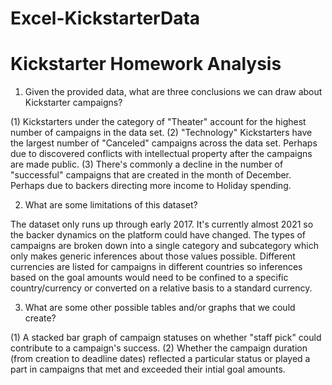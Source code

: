# Excel-KickstarterData
# Kickstarter Homework Analysis 

1.	Given the provided data, what are three conclusions we can draw about Kickstarter campaigns?

(1) Kickstarters under the category of "Theater" account for the highest number of campaigns in the data set.
(2) "Technology" Kickstarters have the largest number of "Canceled" campaigns across the data set.  Perhaps due to discovered conflicts with intellectual property after the campaigns are made public.
(3) There's commonly a decline in the number of "successful" campaigns that are created in the month of December.  Perhaps due to backers directing more income to Holiday spending.

2.	What are some limitations of this dataset?

The dataset only runs up through early 2017.  It's currently almost 2021 so the backer dynamics on the platform could have changed. The types of campaigns are broken down into a single category and subcategory which only makes generic inferences about those values possible.  Different  currencies are listed for campaigns in different countries so inferences based on the goal amounts would need to be confined to a specific country/currency or converted on a relative basis to a standard currency.

3.	What are some other possible tables and/or graphs that we could create?

(1) A stacked bar graph of campaign statuses on whether "staff pick" could contribute to a campaign's success.
(2) Whether the campaign duration (from creation to deadline dates) reflected a particular status or played a part in campaigns that met and exceeded their intial goal amounts. 